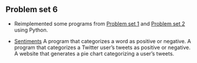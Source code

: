 ## Problem set 6

  * Reimplemented some programs from [Problem set 1](https://github.com/km1414/CS50-Harward-University/tree/master/pset1) and [Problem set 2](https://github.com/km1414/CS50-Harward-University/tree/master/pset2) using Python. 
  
  * [Sentiments](https://docs.cs50.net/problems/sentiments/sentiments.html) A program that categorizes a word as positive or negative. A program that categorizes a Twitter user’s tweets as positive or negative. A website that generates a pie chart categorizing a user’s tweets.
